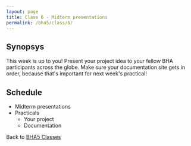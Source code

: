 ```yaml
---
layout: page
title: Class 6 - Midterm presentations
permalink: /bha5/class/6/
---
```


## Synopsys

This week is up to you! Present your project idea to your fellow BHA participants across the globe. Make sure your documentation site gets in order, because that's important for next week's practical!

## Schedule

* Midterm presentations
* Practicals
  * Your project
  * Documentation



Back to [BHA5 Classes](/bha5/classes/)